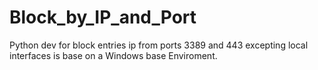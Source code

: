 # Block_by_IP_and_Port
Python dev for  block entries ip from ports 3389 and 443 excepting local interfaces is base on a Windows base Enviroment.
